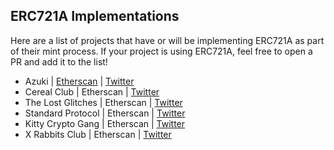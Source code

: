 ## ERC721A Implementations

Here are a list of projects that have or will be implementing ERC721A as part of their mint process. If your project is using ERC721A, feel free to open a PR and add it to the list!

- Azuki | [Etherscan](https://etherscan.io/address/0xed5af388653567af2f388e6224dc7c4b3241c544) | [Twitter](https://twitter.com/AzukiZen) 
- Cereal Club | Etherscan | [Twitter](https://twitter.com/cerealclubnft)
- The Lost Glitches | Etherscan | [Twitter](https://twitter.com/TheLostGlitches)
- Standard Protocol | Etherscan | [Twitter](https://twitter.com/standardweb3)
- Kitty Crypto Gang | Etherscan | [Twitter](https://twitter.com/KittyCryptoGang)
- X Rabbits Club | Etherscan | [Twitter](https://twitter.com/XRabbitsClub)
